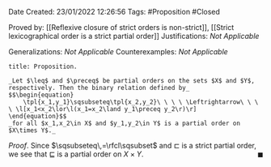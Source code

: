 <div class="topSpace"></div>

Date Created: 23/01/2022 12:26:56
Tags: #Proposition #Closed 

Proved by: [[Reflexive closure of strict orders is non-strict]], [[Strict lexicographical order is a strict partial order]]
Justifications: _Not Applicable_

Generalizations: _Not Applicable_
Counterexamples: _Not Applicable_

``` ad-Proposition
title: Proposition.

_Let $\leq$ and $\preceq$ be partial orders on the sets $X$ and $Y$, respectively. Then the binary relation defined by_
$$\begin{equation}
    \tpl{x_1,y_1}\sqsubseteq\tpl{x_2,y_2}\ \ \ \ \Leftrightarrow\ \ \ \ \l[x_1<x_2\lor\l(x_1=x_2\land y_1\preceq y_2\r)\r]
\end{equation}$$
_for all $x_1,x_2\in X$ and $y_1,y_2\in Y$ is a partial order on $X\times Y$._

```

_Proof_. Since $\sqsubseteq\,=\rfcl\sqsubset$ and $\sqsubset$ is a strict partial order, we see that $\sqsubseteq$ is a partial order on $X\times Y$.<span style="float:right;">$\blacksquare$</span>
